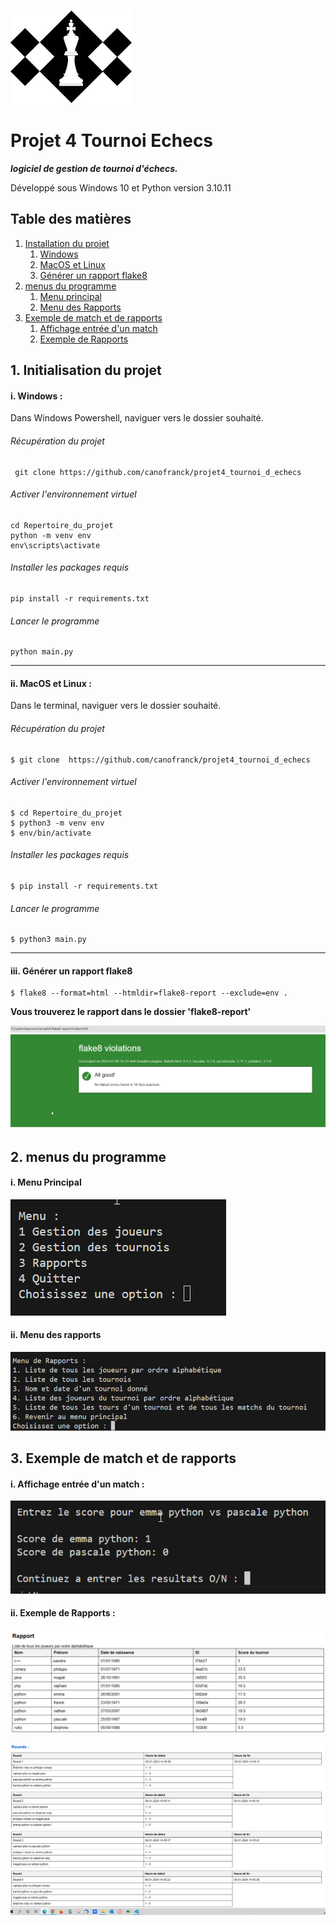 ![chess_club](_img/echec.jpg)

# Projet 4 Tournoi Echecs
***logiciel de gestion de tournoi d'échecs.***

Développé sous Windows 10  et Python version 3.10.11


## Table des matières

1. [Installation du projet](#chapitre1)
    1. [Windows](#chapitre1-1)
    1. [MacOS et Linux](#chapitre1-2)
    3. [Générer un rapport flake8](#chapitre1-3)
2. [menus du programme](#chapitre2)
    1. [Menu principal](#chapitre2-1)
    2. [Menu des Rapports](#chapitre2-2)
3. [Exemple de match et de rapports](#chapitre3)
    1. [Affichage entrée d'un match](#chapitre3-1)
    2. [Exemple de Rapports](#chapitre3-2)


<div id='chapitre1'></div>

## 1. Initialisation du projet

<div id='chapitre1-1'></div>


#### i. Windows :
Dans Windows Powershell, naviguer vers le dossier souhaité.
###### Récupération du projet

     git clone https://github.com/canofranck/projet4_tournoi_d_echecs

###### Activer l'environnement virtuel
    cd Repertoire_du_projet
    python -m venv env 
    env\scripts\activate
    
###### Installer les packages requis
    pip install -r requirements.txt

###### Lancer le programme
    python main.py


<div id='chapitre1-2'></div>

---------

#### ii. MacOS et Linux :
Dans le terminal, naviguer vers le dossier souhaité.
###### Récupération du projet

    $ git clone  https://github.com/canofranck/projet4_tournoi_d_echecs

###### Activer l'environnement virtuel
    $ cd Repertoire_du_projet
    $ python3 -m venv env 
    $ env/bin/activate
    
###### Installer les packages requis
    $ pip install -r requirements.txt

###### Lancer le programme
    $ python3 main.py


<div id='chapitre1-3'></div>

----------

#### iii. Générer un rapport flake8

    $ flake8 --format=html --htmldir=flake8-report --exclude=env .


**Vous trouverez le rapport dans le dossier 'flake8-report'**


![latest_report](_img/flake8.jpg)

<div id='chapitre2'></div>

## 2. menus du programme

<div id='chapitre2-1'></div>

#### i. Menu Principal
![main_menu](_img/menu_main.jpg)

<div id='chapitre2-2'></div>

#### ii. Menu des rapports
![main_menu](_img/menu_reports.jpg)

<div id='chapitre3'></div>

## 3. Exemple de match et de rapports

<div id='chapitre3-1'></div>

#### i. Affichage entrée d'un match :
![round](_img/round.jpg)

<div id='chapitre3-2'></div>

#### ii. Exemple de Rapports :
![report_player](_img/reports_player.jpg)


![report_round](_img/reports_round.jpg)
